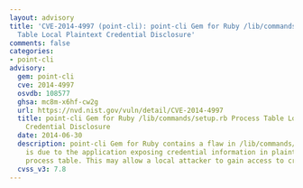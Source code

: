 ```yaml
---
layout: advisory
title: 'CVE-2014-4997 (point-cli): point-cli Gem for Ruby /lib/commands/setup.rb Process
  Table Local Plaintext Credential Disclosure'
comments: false
categories:
- point-cli
advisory:
  gem: point-cli
  cve: 2014-4997
  osvdb: 108577
  ghsa: mc8m-x6hf-cw2g
  url: https://nvd.nist.gov/vuln/detail/CVE-2014-4997
  title: point-cli Gem for Ruby /lib/commands/setup.rb Process Table Local Plaintext
    Credential Disclosure
  date: 2014-06-30
  description: point-cli Gem for Ruby contains a flaw in /lib/commands/setup.rb that
    is due to the application exposing credential information in plaintext in the
    process table. This may allow a local attacker to gain access to credential information.
  cvss_v3: 7.8
---
```

